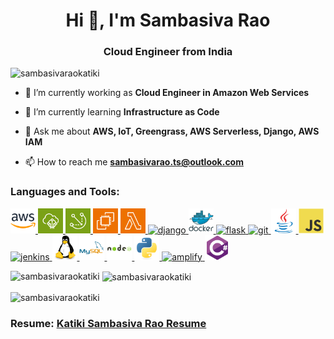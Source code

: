 <h1 align="center">Hi 👋, I'm Sambasiva Rao</h1>
<h3 align="center">Cloud Engineer from India</h3>

<p align="left"> <img src="https://komarev.com/ghpvc/?username=sambasivaraokatiki&label=Profile%20views&color=0e75b6&style=flat" alt="sambasivaraokatiki" /> </p>

- 🔭 I’m currently working as **Cloud Engineer in Amazon Web Services**

- 🌱 I’m currently learning **Infrastructure as Code**

- 💬 Ask me about **AWS, IoT, Greengrass, AWS Serverless, Django, AWS IAM**

- 📫 How to reach me **sambasivarao.ts@outlook.com**

<h3 align="left">Languages and Tools:</h3>
<p align="left"> 
    <a href="https://aws.amazon.com" target="_blank" rel="noreferrer"> <img src="https://raw.githubusercontent.com/devicons/devicon/master/icons/amazonwebservices/amazonwebservices-original-wordmark.svg" alt="aws" width="40" height="40"/> </a>
    <a href="https://aws.amazon.com/iot-core/" target="_blank" rel="noreferrer"> <img src="https://github.com/awslabs/aws-icons-for-plantuml/raw/main/dist/InternetOfThings/IoTCore.png" alt="AWSIoTCore" width="40" height="40"/> </a>
    <a href="https://aws.amazon.com/greengrass/" target="_blank" rel="noreferrer"> <img src="https://github.com/awslabs/aws-icons-for-plantuml/blob/main/dist/InternetOfThings/IoTGreengrass.png" alt="AWSIoTGreengrass" width="40" height="40"/> </a>
    <a href="https://aws.amazon.com/pm/ec2/" target="_blank" rel="noreferrer"> <img src="https://github.com/awslabs/aws-icons-for-plantuml/blob/main/dist/Compute/EC2.png" alt="AWSEC2" width="40" height="40"/> </a>
    <a href="https://aws.amazon.com/lambda/" target="_blank" rel="noreferrer"> <img src="https://github.com/awslabs/aws-icons-for-plantuml/blob/main/dist/Compute/Lambda.png" alt="AWSLambda" width="40" height="40"/> </a>
    <a href="https://www.djangoproject.com/" target="_blank" rel="noreferrer"> <img src="https://cdn.worldvectorlogo.com/logos/django.svg" alt="django" width="40" height="40"/> </a> 
    <a href="https://www.docker.com/" target="_blank" rel="noreferrer"> <img src="https://raw.githubusercontent.com/devicons/devicon/master/icons/docker/docker-original-wordmark.svg" alt="docker" width="40" height="40"/> </a> 
    <a href="https://flask.palletsprojects.com/" target="_blank" rel="noreferrer"> <img src="https://www.vectorlogo.zone/logos/pocoo_flask/pocoo_flask-icon.svg" alt="flask" width="40" height="40"/> </a> 
    <a href="https://git-scm.com/" target="_blank" rel="noreferrer"> <img src="https://www.vectorlogo.zone/logos/git-scm/git-scm-icon.svg" alt="git" width="40" height="40"/> </a> 
    <a href="https://www.java.com" target="_blank" rel="noreferrer"> <img src="https://raw.githubusercontent.com/devicons/devicon/master/icons/java/java-original.svg" alt="java" width="40" height="40"/> </a> 
    <a href="https://developer.mozilla.org/en-US/docs/Web/JavaScript" target="_blank" rel="noreferrer"> <img src="https://raw.githubusercontent.com/devicons/devicon/master/icons/javascript/javascript-original.svg" alt="javascript" width="40" height="40"/> </a> 
    <a href="https://www.jenkins.io" target="_blank" rel="noreferrer"> <img src="https://www.vectorlogo.zone/logos/jenkins/jenkins-icon.svg" alt="jenkins" width="40" height="40"/> </a> 
    <a href="https://www.linux.org/" target="_blank" rel="noreferrer"> <img src="https://raw.githubusercontent.com/devicons/devicon/master/icons/linux/linux-original.svg" alt="linux" width="40" height="40"/> </a> 
    <a href="https://www.mysql.com/" target="_blank" rel="noreferrer"> <img src="https://raw.githubusercontent.com/devicons/devicon/master/icons/mysql/mysql-original-wordmark.svg" alt="mysql" width="40" height="40"/> </a> 
    <a href="https://nodejs.org" target="_blank" rel="noreferrer"> <img src="https://raw.githubusercontent.com/devicons/devicon/master/icons/nodejs/nodejs-original-wordmark.svg" alt="nodejs" width="40" height="40"/> </a> 
    <a href="https://www.python.org" target="_blank" rel="noreferrer"> <img src="https://raw.githubusercontent.com/devicons/devicon/master/icons/python/python-original.svg" alt="python" width="40" height="40"/> </a>
    <a href="https://aws.amazon.com/amplify/" target="_blank" rel="noreferrer"> <img src="https://docs.amplify.aws/assets/logo-dark.svg" alt="amplify" width="40" height="40"/> </a>
    <a href="https://www.w3schools.com/cs/" target="_blank" rel="noreferrer"> <img src="https://raw.githubusercontent.com/devicons/devicon/master/icons/csharp/csharp-original.svg" alt="csharp" width="40" height="40"/> </a> 
</p>

<p><img align="left" src="https://github-readme-stats.vercel.app/api/top-langs?username=sambasivaraokatiki&show_icons=true&locale=en&layout=compact" alt="sambasivaraokatiki" /></p>

<p>&nbsp;<img align="center" src="https://github-readme-stats.vercel.app/api?username=sambasivaraokatiki&show_icons=true&locale=en" alt="sambasivaraokatiki" /></p>

<p><img align="center" src="https://github-readme-streak-stats.herokuapp.com/?user=sambasivaraokatiki&" alt="sambasivaraokatiki" /></p>


<h3 align="left">Resume: <a href="https://github.com/sambasivaraokatiki/sambasivaraokatiki/blob/main/KatikiSambasivaRaoResume.pdf">Katiki Sambasiva Rao Resume</a> </h3>
